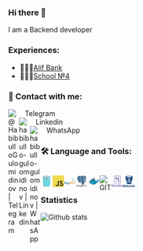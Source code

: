### Hi there 👋
I am a Backend developer

### Experiences:
- 👨🏻‍💻[Alif Bank](http://alif.tj)
- 👨🏻‍💻[School №4](http://mtmu-4.tj)

### 📱 Contact with me:

[<img align="left" alt="@HabibulloGulomidinov | Telegram" width="22px" src="https://cdn.jsdelivr.net/npm/simple-icons@3.5.0/icons/telegram.svg" />](https://t.me/HabibulloGulomidinov) &nbsp;&nbsp; Telegram
<br />
[<img align="left" alt="habibullo-gulomidinov | Linkedin" width="22px" src="https://cdn.jsdelivr.net/npm/simple-icons@3.5.0/icons/linkedin.svg" />](https://www.linkedin.com/in/habibullo-gulomidinov-ba850a1b7) &nbsp;&nbsp; Linkedin
<br />
[<img align="left" alt="habibullo-gulomidinov | WhatsApp" width="22px" src="https://cdn.jsdelivr.net/npm/simple-icons@3.5.0/icons/whatsapp.svg" />](https://wa.me/992926421505)&nbsp;&nbsp; WhatsApp
<br /> 

### 🛠 Language and Tools:

<br />
<img align="left" alt="golang" width="24px" src="https://github.com/devicons/devicon/blob/master/icons/go/go-original.svg" />
<img align="left" alt="JS" width="24px" src="https://github.com/devicons/devicon/blob/master/icons/javascript/javascript-original.svg" />
<img align="left" alt="mysql" width="24px" src="https://github.com/devicons/devicon/blob/master/icons/mysql/mysql-original-wordmark.svg"/>
<img align="left" alt="postgresql" width="24px" src="https://github.com/devicons/devicon/blob/master/icons/postgresql/postgresql-original-wordmark.svg"/>
<img align="left" alt="docker" width="24px" src="https://github.com/devicons/devicon/blob/master/icons/docker/docker-original.svg" />
<img align="left" alt="GIT" width="24px" src="https://upload.wikimedia.org/wikipedia/commons/thumb/3/3f/Git_icon.svg/1024px-Git_icon.svg.png"/>
<img align="left" alt="heroku" width="24px" src="https://github.com/devicons/devicon/blob/master/icons/heroku/heroku-original-wordmark.svg"/>
<img align="left" alt="bitbucket" width="24px" src="https://github.com/devicons/devicon/blob/master/icons/bitbucket/bitbucket-original-wordmark.svg"/>

<br />

### Statistics

![Github stats](https://github-readme-stats.vercel.app/api?username=Habibullo-1999&count_private=true&title_color=007AFF&bg_color=25262B&icon_color=007AFF&show_icons=true&text_color=FFFFFF&include_all_commits=true)
